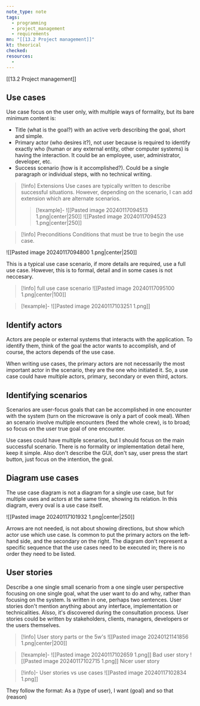 ```yaml
---
note_type: note
tags:
  - programming
  - project_management
  - requirements
mn: "[[13.2 Project management]]"
kt: theorical
checked: 
resources:
  -
---
```

[[13.2 Project management]]
## Use cases

Use case focus on the user only, with multiple ways of formality, but its bare minimum content is: 
- Title (what is the goal?) with an active verb describing the goal, short and simple. 
- Primary actor (who desires it?), not user because is required to identify exactly who (human or any external entity, other computer systems) is having the interaction. It could be an employee, user, administrator, developer, etc. 
- Success scenario (how is it accomplished?). Could be a single paragraph or individual steps, with no technical writing. 

>[!info] Extensions
>Use cases are typically written to describe successful situations. However, depending on the scenario, I can add extension which are alternate scenarios.
>>[!example]-
>>![[Pasted image 20240117094513 1.png|center|250]]
>>![[Pasted image 20240117094523 1.png|center|250]]

>[!info] Preconditions
>Conditions that must be true to begin the use case. 

![[Pasted image 20240117094800 1.png|center|250]]

This is a typical use case scenario, if more details are required, use a full use case. However, this is to formal, detail and in some cases is not neccesary.  

>[!info] full use case scenario
>![[Pasted image 20240117095100 1.png|center|100]]

>[!example]- 
>![[Pasted image 20240117103251 1.png]]
## Identify actors
Actors are people or external systems that interacts with the application. To identify them, think of the goal the actor wants to accomplish, and of course, the actors depends of the use case. 

When writing use cases, the primary actors are not necessarily the most important actor in the scenario, they are the one who initiated it. So, a use case could have multiple actors, primary, secondary or even third, actors. 

## Identifying scenarios
Scenarios are user-focus goals that can be accomplished in one encounter with the system (turn on the microwave is only a part of cook meal). When an scenario involve multiple encounters (feed the whole crew), is to broad; so focus on the user true goal of one encounter. 

Use cases could have multiple scenarios, but I should focus on the main successful scenario. There is no formality or implementation detail here, keep it simple. Also don't describe the GUI, don't say, user press the start button, just focus on the intention, the goal. 
## Diagram use cases
The use case diagram is not a diagram for a single use case, but for multiple uses and actors at the same time, showing its relation. In this diagram, every oval is a use case itself. 

![[Pasted image 20240117101932 1.png|center|250]]

Arrows are not needed, is not about showing directions, but show which actor use which use case. Is common to put the primary actors on the left-hand side, and the secondary on the right. The diagram don't represent a specific sequence that the use cases need to be executed in; there is no order they need to be listed. 
## User stories
Describe a one single small scenario from a one single user perspective focusing on one single goal, what the user want to do and why, rather than focusing on the system. Is written in one, perhaps two sentences. User stories don't mention anything about any interface, implementation or technicalities. Alsso, it's discovered during the consultation process. User stories could be written by stakeholders, clients, managers, developers or the users themselves. 

>[!info] User story parts or the 5w's
>![[Pasted image 20240121141856 1.png|center|200]]

>[!example]-
>![[Pasted image 20240117102659 1.png]] Bad user story
>![[Pasted image 20240117102715 1.png]] Nicer user story

>[!info]- User stories vs use cases
>![[Pasted image 20240117102834 1.png]]

They follow the format: As a (type of user), I want (goal) and so that (reason)
